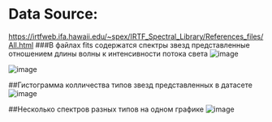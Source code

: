# Data Source:
https://irtfweb.ifa.hawaii.edu/~spex/IRTF_Spectral_Library/References_files/All.html
###В файлах fits содержатся спектры звезд представленные отношением длины волны к интенсивности потока света
![image](https://github.com/user-attachments/assets/9a192081-be5f-4bf4-bcb0-e1bedf8c7f48)

![image](https://github.com/user-attachments/assets/9c11edfa-1760-4bb1-849b-46ddcde7dec5)

##Гистограмма колличества типов звезд представленных в датасете
![image](https://github.com/user-attachments/assets/3d2d0a61-e23a-4465-abf3-887dd5293ccb)

##Несколько спектров разных типов на одном графике
![image](https://github.com/user-attachments/assets/85786e43-ac6f-4429-be48-2895114fdeb3)
